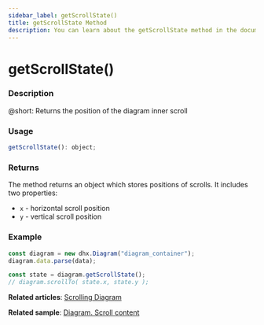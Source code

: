 ```yaml
---
sidebar_label: getScrollState()
title: getScrollState Method
description: You can learn about the getScrollState method in the documentation of the DHTMLX JavaScript Diagram library. Browse developer guides and API reference, try out code examples and live demos, and download a free 30-day evaluation version of DHTMLX Diagram.
---
```


# getScrollState()

### Description

@short: Returns the position of the diagram inner scroll

### Usage

~~~jsx 
getScrollState(): object;
~~~

### Returns

The method returns an object which stores positions of scrolls. It includes two properties:

- `x` - horizontal scroll position
- `y` - vertical scroll position

### Example

~~~jsx {4}
const diagram = new dhx.Diagram("diagram_container");
diagram.data.parse(data);

const state = diagram.getScrollState();
// diagram.scrollTo( state.x, state.y );
~~~

**Related articles**: [Scrolling Diagram](../../../guides/diagram/scrolling_diagram/)

**Related sample**: [Diagram. Scroll content](https://snippet.dhtmlx.com/f970hbym)